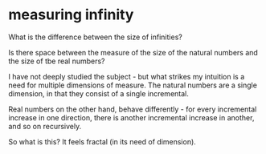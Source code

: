 # measuring infinity
What is the difference between the size of infinities?

Is there space between the measure of the size of the natural numbers and the
size of tbe real numbers?

I have not deeply studied the subject - but what strikes my intuition is a need
for multiple dimensions of measure. The natural numbers are a single dimension,
in that they consist of a single incremental.

Real numbers on the other hand, behave differently - for every incremental increase
in one direction, there is another incremental increase in another, and so on recursively.

So what is this? It feels fractal
(in its need of dimension). 
